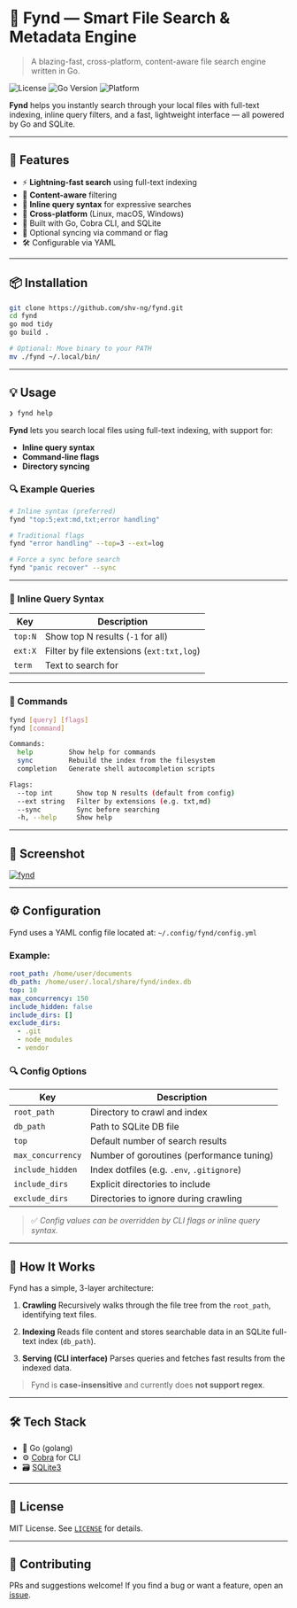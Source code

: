# 🧠 **Fynd** — Smart File Search & Metadata Engine

> A blazing-fast, cross-platform, content-aware file search engine written in Go.

![License](https://img.shields.io/github/license/shv-ng/fynd)
![Go Version](https://img.shields.io/github/go-mod/go-version/shv-ng/fynd)
![Platform](https://img.shields.io/badge/platform-linux--macOS--windows-blue)

**Fynd** helps you instantly search through your local files with full-text indexing, inline query filters, and a fast, lightweight interface — all powered by Go and SQLite.

---

## 🚀 Features

* ⚡ **Lightning-fast search** using full-text indexing
* 🧠 **Content-aware** filtering
* 🔎 **Inline query syntax** for expressive searches
* 🧰 **Cross-platform** (Linux, macOS, Windows)
* 🧱 Built with Go, Cobra CLI, and SQLite
* 🔄 Optional syncing via command or flag
* 🛠 Configurable via YAML

---

## 📦 Installation

```bash
git clone https://github.com/shv-ng/fynd.git
cd fynd
go mod tidy
go build .

# Optional: Move binary to your PATH
mv ./fynd ~/.local/bin/
```

---

## 💡 Usage

```bash
❯ fynd help
```

**Fynd** lets you search local files using full-text indexing, with support for:

* **Inline query syntax**
* **Command-line flags**
* **Directory syncing**

### 🔍 Example Queries

```bash
# Inline syntax (preferred)
fynd "top:5;ext:md,txt;error handling"

# Traditional flags
fynd "error handling" --top=3 --ext=log

# Force a sync before search
fynd "panic recover" --sync
```

---

### 🧩 Inline Query Syntax

| Key     | Description                               |
| ------- | ----------------------------------------- |
| `top:N` | Show top N results (`-1` for all)         |
| `ext:X` | Filter by file extensions (`ext:txt,log`) |
| `term`  | Text to search for                        |

---

### 🔧 Commands

```bash
fynd [query] [flags]
fynd [command]

Commands:
  help         Show help for commands
  sync         Rebuild the index from the filesystem
  completion   Generate shell autocompletion scripts

Flags:
  --top int      Show top N results (default from config)
  --ext string   Filter by extensions (e.g. txt,md)
  --sync         Sync before searching
  -h, --help     Show help
```

---

## 📸 Screenshot

[![fynd](./screenshot/screenshot.png)](https://github.com/shv-ng/fynd)

---

## ⚙️ Configuration

Fynd uses a YAML config file located at:
`~/.config/fynd/config.yml`

### Example:

```yaml
root_path: /home/user/documents
db_path: /home/user/.local/share/fynd/index.db
top: 10
max_concurrency: 150
include_hidden: false
include_dirs: []
exclude_dirs:
  - .git
  - node_modules
  - vendor
```

### 🔍 Config Options

| Key               | Description                                |
| ----------------- | ------------------------------------------ |
| `root_path`       | Directory to crawl and index               |
| `db_path`         | Path to SQLite DB file                     |
| `top`             | Default number of search results           |
| `max_concurrency` | Number of goroutines (performance tuning)  |
| `include_hidden`  | Index dotfiles (e.g. `.env`, `.gitignore`) |
| `include_dirs`    | Explicit directories to include            |
| `exclude_dirs`    | Directories to ignore during crawling      |

> ✅ *Config values can be overridden by CLI flags or inline query syntax.*

---

## 🧠 How It Works

Fynd has a simple, 3-layer architecture:

1. **Crawling**
   Recursively walks through the file tree from the `root_path`, identifying text files.

2. **Indexing**
   Reads file content and stores searchable data in an SQLite full-text index (`db_path`).

3. **Serving (CLI interface)**
   Parses queries and fetches fast results from the indexed data.

> Fynd is **case-insensitive** and currently does **not support regex**. 

---

## 🛠 Tech Stack

* 🐹 Go (golang)
* ⚙️ [Cobra](https://github.com/spf13/cobra) for CLI
* 🗃 [SQLite3](https://sqlite.org/)

---

## 📄 License

MIT License.
See [`LICENSE`](./LICENSE) for details.

---

## 🤝 Contributing

PRs and suggestions welcome!
If you find a bug or want a feature, open an [issue](https://github.com/shv-ng/fynd/issues).
